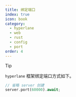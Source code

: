 ```yaml
---
title: 绑定端口
index: true
icon: book
category:
  - hyperlane
  - web
  - rust
  - config
  - port
order: 4
---
```


<Share colorful />

> [!tip]
>
> `hyperlane` 框架绑定端口方式如下。

```rust
// 省略 server 创建
server.port(60000).await;
```

<Bottom />

